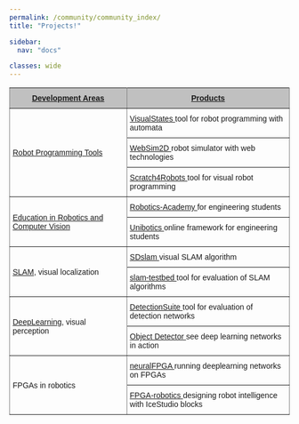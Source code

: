 ```yaml
---
permalink: /community/community_index/
title: "Projects!"

sidebar:
  nav: "docs"

classes: wide
---
```


<style type="text/css">
.tg  {border-collapse:collapse;border-spacing:0;}
.tg td{font-family:Arial, sans-serif;font-size:14px;padding:10px 5px;border-style:solid;border-width:1px;overflow:hidden;word-break:normal;border-color:black;}
.tg th{font-family:Arial, sans-serif;font-size:14px;font-weight:normal;padding:10px 5px;border-style:solid;border-width:1px;overflow:hidden;word-break:normal;border-color:black;}
.tg .tg-lboi{border-color:inherit;text-align:left;vertical-align:middle}
.tg .tg-kmbl{font-weight:bold;background-color:#c0c0c0;color:#000000;border-color:inherit;text-align:center;vertical-align:middle}
.tg .tg-0pky{border-color:inherit;text-align:left;vertical-align:top}
</style>
<table class="tg">
  <tr>
    <th class="tg-kmbl"><a href="http://jderobot.org/Projects#Robot_Programming_Tools">Development Areas</a></th>
    <th class="tg-kmbl"><a href="http://jderobot.org/Projects#Robot_Programming_Tools">Products</a></th>
  </tr>
  <tr>
    <td class="tg-lboi" rowspan="3"><a href="http://jderobot.org/Projects#Robot_Programming_Tools">Robot Programming Tools</a></td>
    <td class="tg-lboi"><a href="https://github.com/JdeRobot/VisualStates">VisualStates </a>tool for robot programming with automata</td>
  </tr>
  <tr>
    <td class="tg-0pky"><a href="https://github.com/JdeRobot/WebSim2D">WebSim2D </a>robot simulator with web technologies</td>
  </tr>
  <tr>
    <td class="tg-0pky"><a href="https://github.com/JdeRobot/Scratch4Robots">Scratch4Robots </a>tool for visual robot programming</td>
  </tr>
  <tr>
    <td class="tg-lboi" rowspan="2"><a href="http://jderobot.org/Projects#Academy">Education in Robotics and Computer Vision</a></td>
    <td class="tg-0pky"><a href="http://jderobot.org/Robotics-Academy">Robotics-Academy </a>for engineering students</td>
  </tr>
  <tr>
    <td class="tg-0pky"><a href="https://unibotics.org/">Unibotics </a>online framework for engineering students</td>
  </tr>
  <tr>
    <td class="tg-lboi" rowspan="2"><a href="https://jderobot.org/Projects#SLAM">SLAM</a>, visual localization</td>
    <td class="tg-0pky"><a href="https://github.com/JdeRobot/SDslam">SDslam </a>visual SLAM algorithm</td>
  </tr>
  <tr>
    <td class="tg-0pky"><a href="https://github.com/JdeRobot/slam-TestBed">slam-testbed </a>tool for evaluation of SLAM algorithms<br></td>
  </tr>
  <tr>
    <td class="tg-lboi" rowspan="2"><a href="https://jderobot.org/Projects#DeepLearning">DeepLearning</a>, visual perception</td>
    <td class="tg-0pky"><a href="https://github.com/JdeRobot/dl-DetectionSuite">DetectionSuite </a>tool for evaluation of detection networks</td>
  </tr>
  <tr>
    <td class="tg-0pky"><a href="https://github.com/JdeRobot/dl-objectdetector">Object Detector </a>see deep learning networks in action</td>
  </tr>
  <tr>
    <td class="tg-lboi" rowspan="2">FPGAs in robotics</td>
    <td class="tg-0pky"><a href="https://github.com/JdeRobot/neuralFPGA">neuralFPGA </a>running deeplearning networks on FPGAs</td>
  </tr>
  <tr>
    <td class="tg-0pky"><a href="https://github.com/JdeRobot/FPGA-robotics">FPGA-robotics </a>designing robot intelligence with IceStudio blocks</td>
  </tr>
</table>





